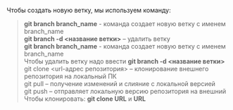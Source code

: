 Чтобы создать новую ветку, мы используем команду:  
> **git branch branch_name** - команда создает новую ветку с именем branch_name  
> **git branch -d <название ветки>** – удалить ветку  
> **git branch branch_name** - команда создает новую ветку с именем branch_name  
> Чтобы удалить ветку надо ввести **git branch -d <название ветки>**
>git clone <url-адрес репозитория> – клонирование внешнего репозитория на  локальный ПК  
>git pull – получение изменений и слияние с локальной версией  
>git push – отправляет локальную версию репозитория на внешний
Чтобы клонировать:
> **git clone URL** и **URL**
